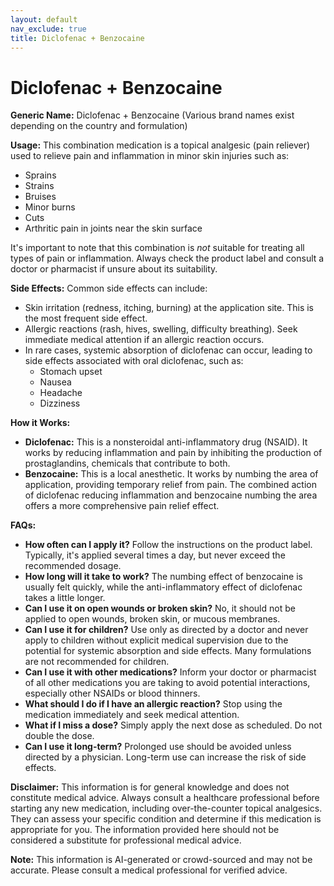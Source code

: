 ```yaml
---
layout: default
nav_exclude: true
title: Diclofenac + Benzocaine
---
```


# Diclofenac + Benzocaine

**Generic Name:** Diclofenac + Benzocaine (Various brand names exist depending on the country and formulation)

**Usage:**  This combination medication is a topical analgesic (pain reliever) used to relieve pain and inflammation in minor skin injuries such as:

* Sprains
* Strains
* Bruises
* Minor burns
* Cuts
* Arthritic pain in joints near the skin surface

It's important to note that this combination is *not* suitable for treating all types of pain or inflammation.  Always check the product label and consult a doctor or pharmacist if unsure about its suitability.

**Side Effects:**  Common side effects can include:

* Skin irritation (redness, itching, burning) at the application site. This is the most frequent side effect.
* Allergic reactions (rash, hives, swelling, difficulty breathing).  Seek immediate medical attention if an allergic reaction occurs.
*  In rare cases, systemic absorption of diclofenac can occur, leading to side effects associated with oral diclofenac, such as:
    * Stomach upset
    * Nausea
    * Headache
    * Dizziness

**How it Works:**

* **Diclofenac:** This is a nonsteroidal anti-inflammatory drug (NSAID). It works by reducing inflammation and pain by inhibiting the production of prostaglandins, chemicals that contribute to both.
* **Benzocaine:** This is a local anesthetic. It works by numbing the area of application, providing temporary relief from pain.  The combined action of diclofenac reducing inflammation and benzocaine numbing the area offers a more comprehensive pain relief effect.

**FAQs:**

* **How often can I apply it?** Follow the instructions on the product label. Typically, it's applied several times a day, but never exceed the recommended dosage.
* **How long will it take to work?** The numbing effect of benzocaine is usually felt quickly, while the anti-inflammatory effect of diclofenac takes a little longer.
* **Can I use it on open wounds or broken skin?** No, it should not be applied to open wounds, broken skin, or mucous membranes.
* **Can I use it for children?**  Use only as directed by a doctor and never apply to children without explicit medical supervision due to the potential for systemic absorption and side effects.  Many formulations are not recommended for children.
* **Can I use it with other medications?** Inform your doctor or pharmacist of all other medications you are taking to avoid potential interactions, especially other NSAIDs or blood thinners.
* **What should I do if I have an allergic reaction?** Stop using the medication immediately and seek medical attention.
* **What if I miss a dose?** Simply apply the next dose as scheduled. Do not double the dose.
* **Can I use it long-term?** Prolonged use should be avoided unless directed by a physician. Long-term use can increase the risk of side effects.


**Disclaimer:** This information is for general knowledge and does not constitute medical advice. Always consult a healthcare professional before starting any new medication, including over-the-counter topical analgesics. They can assess your specific condition and determine if this medication is appropriate for you.  The information provided here should not be considered a substitute for professional medical advice.


**Note:** This information is AI-generated or crowd-sourced and may not be accurate. Please consult a medical professional for verified advice.